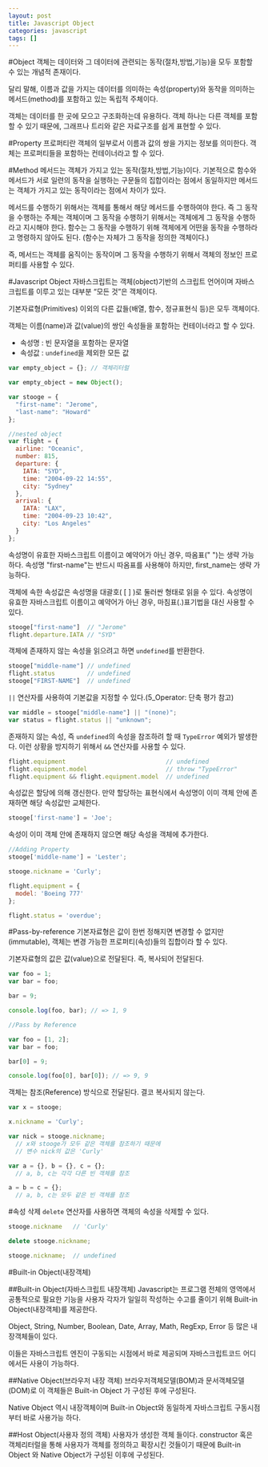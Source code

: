 ```yaml
---
layout: post
title: Javascript Object
categories: javascript
tags: []
---
```


#Object
객체는 데이터와 그 데이터에 관련되는 동작(절차,방법,기능)을 모두 포함할 수 있는 개념적 존재이다.

달리 말해, 이름과 값을 가지는 데이터를 의미하는 속성(property)와 동작을 의미하는 메서드(method)를 포함하고 있는 독립적 주체이다.

객체는 데이터를 한 곳에 모으고 구조화하는데 유용하다. 객체 하나는 다른 객체를 포함할 수 있기 때문에, 그래프나 트리와 같은 자료구조를 쉽게 표현할 수 있다.

#Property
프로퍼티란 객체의 일부로서 이름과 값의 쌍을 가지는 정보를 의미한다. 객체는 프로퍼티들을 포함하는 컨테이너라고 할 수 있다.

#Method
메서드는 객체가 가지고 있는 동작(절차,방법,기능)이다. 기본적으로 함수와 메서드가 서로 일련의 동작을 실행하는 구문들의 집합이라는 점에서 동일하지만 메서드는 객체가 가지고 있는 동작이라는 점에서 차이가 있다.

메서드를 수행하기 위해서는 객체를 통해서 해당 메서드를 수행하여야 한다. 즉 그 동작을 수행하는 주체는 객체이며 그 동작을 수행하기 위해서는 객체에게 그 동작을 수행하라고 지시해야 한다. 함수는 그 동작을 수행하기 위해 객체에게 어떤을 동작을 수행하라고 명령하지 않아도 된다. (함수는 자체가 그 동작을 정의한 객체이다.)

즉, 메서드는 객체를 움직이는 동작이며 그 동작을 수행하기 위해서 객체의 정보인 프로퍼티를 사용할 수 있다.

#Javascript Object
자바스크립트는 객체(object)기반의 스크립트 언어이며 자바스크립트를 이루고 있는 대부분 “모든 것”은 객체이다.

기본자료형(Primitives) 이외의 다른 값들(배열, 함수, 정규표현식 등)은 모두 객체이다.

객체는 이름(name)과 값(value)의 쌍인 속성들을 포함하는 컨테이너라고 할 수 있다.

* 속성명 : 빈 문자열을 포함하는 문자열
* 속성값 : `undefined`을 제외한 모든 값

```javascript
var empty_object = {}; // 객체리터럴

var empty_object = new Object();

var stooge = {
  "first-name": "Jerome",
  "last-name": "Howard"
};

//nested object
var flight = {
  airline: "Oceanic",
  number: 815,
  departure: {
    IATA: "SYD",
    time: "2004-09-22 14:55",
    city: "Sydney"
  },
  arrival: {
    IATA: "LAX",
    time: "2004-09-23 10:42",
    city: "Los Angeles"
  }
};
```

속성명이 유효한 자바스크립트 이름이고 예약어가 아닌 경우, 따옴표(" ")는 생략 가능하다. 속성명 "first-name"는 반드시 따옴표를 사용해야 하지만, first_name는 생략 가능하다.

객체에 속한 속성값은 속성명을 대괄호( [ ] )로 둘러싼 형태로 읽을 수 있다. 속성명이 유효한 자바스크립트 이름이고 예약어가 아닌 경우, 마침표(.)표기법을 대신 사용할 수 있다.

```javascript
stooge["first-name"]  // "Jerome"
flight.departure.IATA // "SYD"
```

객체에 존재하지 않는 속성을 읽으려고 하면 `undefined`를 반환한다.

```javascript
stooge["middle-name"] // undefined
flight.status         // undefined
stooge["FIRST-NAME"]  // undefined
```

`||` 연산자를 사용하여 기본값을 지정할 수 있다.(5_Operator: 단축 평가 참고)

```javascript
var middle = stooge["middle-name"] || "(none)";
var status = flight.status || "unknown";
```

존재하지 않는 속성, 즉 `undefined`의 속성을 참조하려 할 때 `TypeError` 예외가 발생한다. 이런 상황을 방지하기 위해서 `&&` 연산자를 사용할 수 있다.

```javascript
flight.equipment                            // undefined
flight.equipment.model                      // throw "TypeError"
flight.equipment && flight.equipment.model  // undefined
```

속성값은 할당에 의해 갱신한다. 만약 할당하는 표현식에서 속성명이 이미 객체 안에 존재하면 해당 속성값만 교체한다.

```javascript
stooge['first-name'] = 'Joe';
```

속성이 이미 객체 안에 존재하지 않으면 해당 속성을 객체에 추가한다.

```javascript
//Adding Property
stooge['middle-name'] = 'Lester';

stooge.nickname = 'Curly';

flight.equipment = {
  model: 'Boeing 777'
};

flight.status = 'overdue';
```

#Pass-by-reference
기본자료형은 값이 한번 정해지면 변경할 수 없지만(immutable), 객체는 변경 가능한 프로퍼티(속성)들의 집합이라 할 수 있다.

기본자료형의 값은 값(value)으로 전달된다. 즉, 복사되어 전달된다.

```javascript
var foo = 1;
var bar = foo;

bar = 9;

console.log(foo, bar); // => 1, 9

//Pass by Reference

var foo = [1, 2];
var bar = foo;

bar[0] = 9;

console.log(foo[0], bar[0]); // => 9, 9
```

객체는 참조(Reference) 방식으로 전달된다. 결코 복사되지 않는다.

```javascript
var x = stooge;

x.nickname = 'Curly';

var nick = stooge.nickname;
  // x와 stooge가 모두 같은 객체를 참조하기 때문에  
  // 변수 nick의 값은 'Curly'

var a = {}, b = {}, c = {};
  // a, b, c는 각각 다른 빈 객체를 참조

a = b = c = {};
  // a, b, c는 모두 같은 빈 객체를 참조
```

#속성 삭제
`delete` 연산자를 사용하면 객체의 속성을 삭제할 수 있다.

```javascript
stooge.nickname   // 'Curly'

delete stooge.nickname;

stooge.nickname;  // undefined
```

#Built-in Object(내장객체)

##Built-in Object(자바스크립트 내장객체)
Javascript는 프로그램 전체의 영역에서 공통적으로 필요한 기능을 사용자 각자가 일일히 작성하는 수고를 줄이기 위해 Built-in Object(내장객체)를 제공한다.

Object, String, Number, Boolean, Date, Array, Math, RegExp, Error 등 많은 내장객체들이 있다.

이들은 자바스크립트 엔진이 구동되는 시점에서 바로 제공되며 자바스크립트코드 어디에서든 사용이 가능하다.

##Native Object(브라우저 내장 객체)
브라우저객체모델(BOM)과 문서객체모델(DOM)로 이 객체들은 Built-in Object 가 구성된 후에 구성된다.

Native Object 역시 내장객체이며  Built-in Object와 동일하게 자바스크립트 구동시점부터 바로 사용가능 하다. 

##Host Object(사용자 정의 객체)
사용자가 생성한 객체 들이다. constructor 혹은 객체리터럴을 통해 사용자가 객체를 정의하고 확장시킨 것들이기 때문에 Built-in Object 와 Native Object가 구성된 이후에 구성된다.
